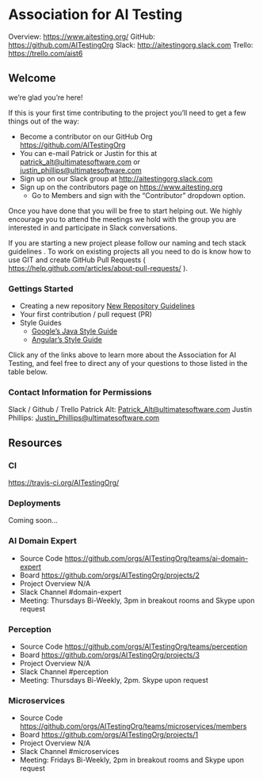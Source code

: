 # Association for AI Testing

Overview: https://www.aitesting.org/
GitHub: https://github.com/AITestingOrg
Slack: http://aitestingorg.slack.com 
Trello: https://trello.com/aist6 

## Welcome
we’re glad you’re here!

If this is your first time contributing to the project you’ll need to get a few things out of the way:
* Become a contributor on our GitHub Org https://github.com/AITestingOrg 
* You can e-mail Patrick or Justin for this at patrick_alt@ultimatesoftware.com or justin_phillips@ultimatesoftware.com
* Sign up on our Slack group at http://aitestingorg.slack.com
* Sign up on the contributors page on https://www.aitesting.org
    * Go to Members and sign with the “Contributor” dropdown option.

Once you have done that you will be free to start helping out. We highly encourage you to attend the meetings we hold with the group you are interested in and participate in Slack conversations.

If you are starting a new project please follow our naming and tech stack guidelines <link to guidelines>. To work on existing projects all you need to do is know how to use GIT and create GitHub Pull Requests ( https://help.github.com/articles/about-pull-requests/ ).

### Gettings Started
* Creating a new repository [New Repository Guidelines](creating-repositories.md)
* Your first contribution / pull request (PR) 
* Style Guides
    * [Google’s Java Style Guide](https://google.github.io/styleguide/javaguide.html)
    * [Angular’s Style Guide](https://angular.io/guide/styleguide)

Click any of the links above to learn more about the Association for AI Testing, and feel free to direct any of your questions to those listed in the table below.

### Contact Information for Permissions
Slack / Github / Trello
Patrick Alt: Patrick_Alt@ultimatesoftware.com
Justin Phillips: Justin_Phillips@ultimatesoftware.com 

## Resources
### CI
https://travis-ci.org/AITestingOrg/

### Deployments
Coming soon...

### AI Domain Expert
* Source Code https://github.com/orgs/AITestingOrg/teams/ai-domain-expert
* Board https://github.com/orgs/AITestingOrg/projects/2
* Project Overview N/A
* Slack Channel #domain-expert
* Meeting: Thursdays Bi-Weekly, 3pm in breakout rooms and Skype upon request

### Perception
* Source Code https://github.com/orgs/AITestingOrg/teams/perception
* Board https://github.com/orgs/AITestingOrg/projects/3
* Project Overview N/A
* Slack Channel #perception
* Meeting: Thursdays Bi-Weekly, 2pm.  Skype upon request

### Microservices
* Source Code https://github.com/orgs/AITestingOrg/teams/microservices/members
* Board https://github.com/orgs/AITestingOrg/projects/1
* Project Overview N/A
* Slack Channel #microservices
* Meeting: Fridays Bi-Weekly, 2pm in breakout rooms and Skype upon request



